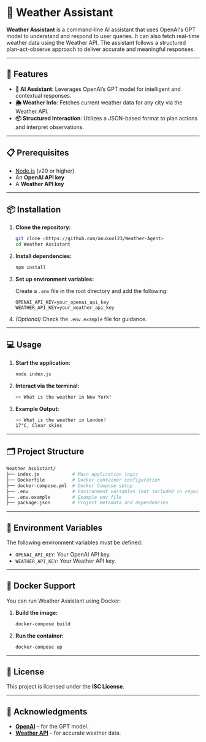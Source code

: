 # 🌟 Weather Assistant

**Weather Assistant** is a command-line AI assistant that uses OpenAI's GPT model to understand and respond to user queries. It can also fetch real-time weather data using the Weather API. The assistant follows a structured plan-act-observe approach to deliver accurate and meaningful responses.

---

## 🚀 Features

- **🧠 AI Assistant**: Leverages OpenAI’s GPT model for intelligent and contextual responses.
- **🌦️ Weather Info**: Fetches current weather data for any city via the Weather API.
- **📦 Structured Interaction**: Utilizes a JSON-based format to plan actions and interpret observations.

---

## 📋 Prerequisites

- [Node.js](https://nodejs.org/) (v20 or higher)
- An **OpenAI API key**
- A **Weather API key**

---

## 📦 Installation

1. **Clone the repository:**
   ```bash
   git clone <https://github.com/anukool23/Weather-Agent>
   cd Weather Assistant
   ```

2. **Install dependencies:**
   ```bash
   npm install
   ```

3. **Set up environment variables:**

   Create a `.env` file in the root directory and add the following:
   ```env
   OPENAI_API_KEY=your_openai_api_key
   WEATHER_API_KEY=your_weather_api_key
   ```

4. *(Optional)* Check the `.env.example` file for guidance.

---

## 💻 Usage

1. **Start the application:**
   ```bash
   node index.js
   ```

2. **Interact via the terminal:**
   ```bash
   >> What is the weather in New York?
   ```

3. **Example Output:**
   ```bash
   >> What is the weather in London?
   17°C, Clear skies
   ```

---

## 🗂️ Project Structure

```bash
Weather Assistant/
├── index.js            # Main application logic
├── Dockerfile          # Docker container configuration
├── docker-compose.yml  # Docker Compose setup
├── .env                # Environment variables (not included in repo)
├── .env.example        # Example env file
├── package.json        # Project metadata and dependencies
```

---

## 🔐 Environment Variables

The following environment variables must be defined:

- `OPENAI_API_KEY`: Your OpenAI API key.
- `WEATHER_API_KEY`: Your Weather API key.

---

## 🐳 Docker Support

You can run Weather Assistant using Docker:

1. **Build the image:**
   ```bash
   docker-compose build
   ```

2. **Run the container:**
   ```bash
   docker-compose up
   ```

---

## 📄 License

This project is licensed under the **ISC License**.

---

## 🙌 Acknowledgments

- **[OpenAI](https://openai.com/)** – for the GPT model.
- **[Weather API](https://www.weatherapi.com/)** – for accurate weather data.
